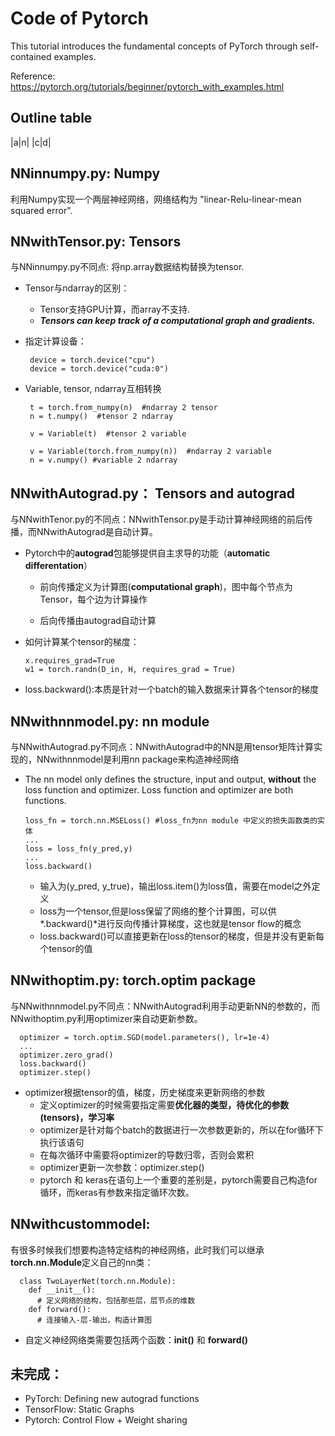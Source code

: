 # Code of Pytorch

This tutorial introduces the fundamental concepts of PyTorch through self-contained examples.

Reference: https://pytorch.org/tutorials/beginner/pytorch_with_examples.html

## Outline table
  |a|n|
  |c|d|


## NNinnumpy.py: Numpy

利用Numpy实现一个两层神经网络，网络结构为 "linear-Relu-linear-mean squared error".


## NNwithTensor.py: Tensors

与NNinnumpy.py不同点: 将np.array数据结构替换为tensor.

- Tensor与ndarray的区别：
  - Tensor支持GPU计算，而array不支持.
  - ***Tensors can keep track of a computational graph and gradients.***
- 指定计算设备：

       device = torch.device("cpu")
       device = torch.device("cuda:0")
- Variable, tensor, ndarray互相转换
       
       t = torch.from_numpy(n)  #ndarray 2 tensor
       n = t.numpy()  #tensor 2 ndarray
       
       v = Variable(t)  #tensor 2 variable
       
       v = Variable(torch.from_numpy(n))  #ndarray 2 variable
       n = v.numpy() #variable 2 ndarray



## NNwithAutograd.py： Tensors and autograd

与NNwithTenor.py的不同点：NNwithTensor.py是手动计算神经网络的前后传播，而NNwithAutograd是自动计算。

- Pytorch中的**autograd**包能够提供自主求导的功能（**automatic differentation**）

  - 前向传播定义为计算图(**computational graph**)，图中每个节点为Tensor，每个边为计算操作
  
  - 后向传播由autograd自动计算
  
- 如何计算某个tensor的梯度：

      x.requires_grad=True 
      w1 = torch.randn(D_in, H, requires_grad = True)
      
- loss.backward():本质是针对一个batch的输入数据来计算各个tensor的梯度


## NNwithnnmodel.py: nn module
与NNwithAutograd.py不同点：NNwithAutograd中的NN是用tensor矩阵计算实现的，NNwithnnmodel是利用nn package来构造神经网络

- The nn model only defines the structure, input and output, **without** the loss function and optimizer. Loss function and optimizer are both functions.

      loss_fn = torch.nn.MSELoss() #loss_fn为nn module 中定义的损失函数类的实体
      ...
      loss = loss_fn(y_pred,y)  
      ...
      loss.backward()

  - 输入为(y_pred, y_true)，输出loss.item()为loss值，需要在model之外定义
  - loss为一个tensor,但是loss保留了网络的整个计算图，可以供*.backward()*进行反向传播计算梯度，这也就是tensor flow的概念
  - loss.backward()可以直接更新在loss的tensor的梯度，但是并没有更新每个tensor的值
  
## NNwithoptim.py: torch.optim package

与NNwithnnmodel.py不同点：NNwithAutograd利用手动更新NN的参数的，而NNwithoptim.py利用optimizer来自动更新参数。

      optimizer = torch.optim.SGD(model.parameters(), lr=1e-4)
      ...
      optimizer.zero_grad()
      loss.backward()
      optimizer.step()

- optimizer根据tensor的值，梯度，历史梯度来更新网络的参数
  - 定义optimizer的时候需要指定需要**优化器的类型，待优化的参数(tensors)，学习率**
  - optimizer是针对每个batch的数据进行一次参数更新的，所以在for循环下执行该语句
  - 在每次循环中需要将optimizer的导数归零，否则会累积
  - optimizer更新一次参数：optimizer.step()
  - pytorch 和 keras在语句上一个重要的差别是，pytorch需要自己构造for循环，而keras有参数来指定循环次数。

## NNwithcustommodel: 

有很多时候我们想要构造特定结构的神经网络，此时我们可以继承**torch.nn.Module**定义自己的nn类：

      class TwoLayerNet(torch.nn.Module):
        def __init__():
          # 定义网络的结构，包括那些层，层节点的维数
        def forward():
          # 连接输入-层-输出，构造计算图

- 自定义神经网络类需要包括两个函数：**__init__()** 和 **forward()**
        

## 未完成：
- PyTorch: Defining new autograd functions
- TensorFlow: Static Graphs
- Pytorch: Control Flow + Weight sharing
  

